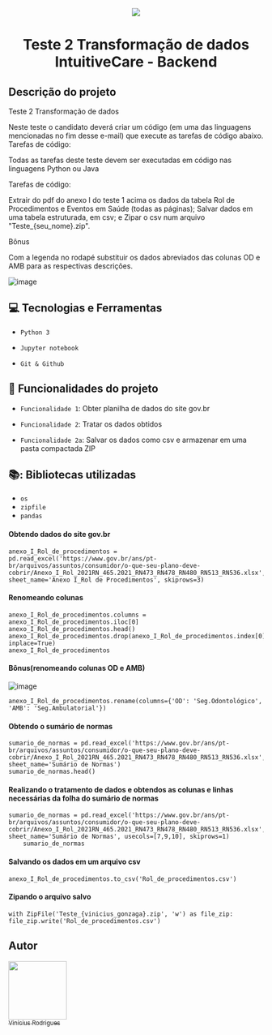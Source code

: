 <p align="center">
  <img src="https://user-images.githubusercontent.com/76957963/171772753-2ec5e2b4-16a6-46ba-9d15-e2988bd5efc2.png">
</p>

<h1 align="center"> Teste 2 Transformação de dados IntuitiveCare - Backend </h1>

## Descrição do projeto 

Teste 2 Transformação de dados 

Neste teste o candidato deverá criar um código (em uma das linguagens mencionadas no fim desse e-mail) que execute as tarefas de código abaixo. Tarefas de código:

Todas as tarefas deste teste devem ser executadas em código nas linguagens Python ou Java

Tarefas de código:

Extrair do pdf do anexo I do teste 1 acima os dados da tabela Rol de Procedimentos e Eventos em Saúde (todas as páginas);
Salvar dados em uma tabela estruturada, em csv;
e Zipar o csv num arquivo "Teste_{seu_nome}.zip".

Bônus

Com a legenda no rodapé substituir os dados abreviados das colunas OD e AMB para as respectivas descrições.

![image](https://user-images.githubusercontent.com/76957963/171871936-97345a7c-1e0b-4847-a120-c69b28f1a803.png)

## :computer: Tecnologias e Ferramentas 

- `Python 3`

- `Jupyter notebook`

- `Git & Github`

## :hammer: Funcionalidades do projeto

- `Funcionalidade 1`: Obter planilha de dados do site gov.br

- `Funcionalidade 2`: Tratar os dados obtidos 

- `Funcionalidade 2a`: Salvar os dados como csv e armazenar em uma pasta compactada ZIP

## 📚: Bibliotecas utilizadas

- `os`
- `zipfile`
- `pandas`

#### Obtendo dados do site gov.br

    anexo_I_Rol_de_procedimentos = pd.read_excel('https://www.gov.br/ans/pt-br/arquivos/assuntos/consumidor/o-que-seu-plano-deve-cobrir/Anexo_I_Rol_2021RN_465.2021_RN473_RN478_RN480_RN513_RN536.xlsx', sheet_name='Anexo I_Rol de Procedimentos', skiprows=3)

#### Renomeando colunas

    anexo_I_Rol_de_procedimentos.columns = anexo_I_Rol_de_procedimentos.iloc[0]
    anexo_I_Rol_de_procedimentos.head()
    anexo_I_Rol_de_procedimentos.drop(anexo_I_Rol_de_procedimentos.index[0], inplace=True)
    anexo_I_Rol_de_procedimentos

#### Bônus(renomeando colunas OD e AMB)

![image](https://user-images.githubusercontent.com/76957963/171871936-97345a7c-1e0b-4847-a120-c69b28f1a803.png)
    
    anexo_I_Rol_de_procedimentos.rename(columns={'OD': 'Seg.Odontológico', 'AMB': 'Seg.Ambulatorial'})

#### Obtendo o sumário de normas
    
    sumario_de_normas = pd.read_excel('https://www.gov.br/ans/pt-br/arquivos/assuntos/consumidor/o-que-seu-plano-deve-cobrir/Anexo_I_Rol_2021RN_465.2021_RN473_RN478_RN480_RN513_RN536.xlsx', sheet_name='Sumário de Normas')
    sumario_de_normas.head()

#### Realizando o tratamento de dados e obtendos as colunas e linhas necessárias da folha do sumário de normas
    
    sumario_de_normas = pd.read_excel('https://www.gov.br/ans/pt-br/arquivos/assuntos/consumidor/o-que-seu-plano-deve-cobrir/Anexo_I_Rol_2021RN_465.2021_RN473_RN478_RN480_RN513_RN536.xlsx', sheet_name='Sumário de Normas', usecols=[7,9,10], skiprows=1)
        sumario_de_normas
    
#### Salvando os dados em um arquivo csv

    anexo_I_Rol_de_procedimentos.to_csv('Rol_de_procedimentos.csv')

#### Zipando o arquivo salvo 
    
    with ZipFile('Teste_{vinicius_gonzaga}.zip', 'w') as file_zip:
    file_zip.write('Rol_de_procedimentos.csv')
    
## Autor

[<img src="https://user-images.githubusercontent.com/76957963/171774831-f51b4f04-1beb-498a-b7ab-a47a7af1d382.jpeg" width=115><br><sub>Vinícius Rodrigues</sub>](https://github.com/ViniciusRodrigues10)
